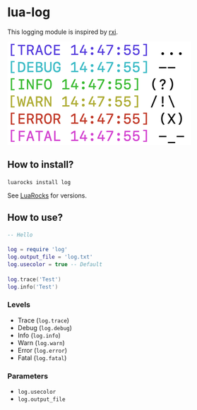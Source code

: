 # lua-log

This logging module is inspired by [rxi](https://github.com/rxi).

![](screenshot.png)

## How to install?

`luarocks install log`

See [LuaRocks](http://luarocks.org/modules/mistrza/log) for versions.

## How to use?

```lua
-- Hello

log = require 'log'
log.output_file = 'log.txt'
log.usecolor = true -- Default

log.trace('Test')
log.info('Test')

```

### Levels

- Trace (`log.trace`)
- Debug (`log.debug`)
- Info (`log.info`)
- Warn (`log.warn`)
- Error (`log.error`)
- Fatal (`log.fatal`)

### Parameters

- `log.usecolor`
- `log.output_file`
